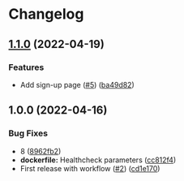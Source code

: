 # Changelog

## [1.1.0](https://github.com/Gibby/ferdium-server/compare/v1.0.0...v1.1.0) (2022-04-19)


### Features

* Add sign-up page ([#5](https://github.com/Gibby/ferdium-server/issues/5)) ([ba49d82](https://github.com/Gibby/ferdium-server/commit/ba49d8215eb249a61dd855723f5da4a5d6240bb9))

## 1.0.0 (2022-04-16)


### Bug Fixes

* 8 ([8962fb2](https://www.github.com/Gibby/ferdium-server/commit/8962fb26c6116e7530250c72a64a24daa62ba5f2))
* **dockerfile:** Healthcheck parameters ([cc812f4](https://www.github.com/Gibby/ferdium-server/commit/cc812f47e3d1790a9d153688e3466319ee251c4a))
* First release with workflow ([#2](https://www.github.com/Gibby/ferdium-server/issues/2)) ([cd1e170](https://www.github.com/Gibby/ferdium-server/commit/cd1e170d959359a2e8f3aeccfa04fd0f7c61f920))
